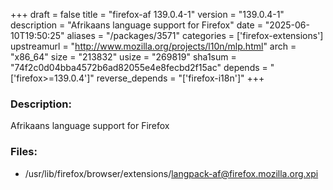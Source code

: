 +++
draft = false
title = "firefox-af 139.0.4-1"
version = "139.0.4-1"
description = "Afrikaans language support for Firefox"
date = "2025-06-10T19:50:25"
aliases = "/packages/3571"
categories = ['firefox-extensions']
upstreamurl = "http://www.mozilla.org/projects/l10n/mlp.html"
arch = "x86_64"
size = "213832"
usize = "269819"
sha1sum = "74f2c0d04bba4572b6ad82055e4e8fecbd2f15ac"
depends = "['firefox>=139.0.4']"
reverse_depends = "['firefox-i18n']"
+++
### Description: 
Afrikaans language support for Firefox

### Files: 
* /usr/lib/firefox/browser/extensions/langpack-af@firefox.mozilla.org.xpi
